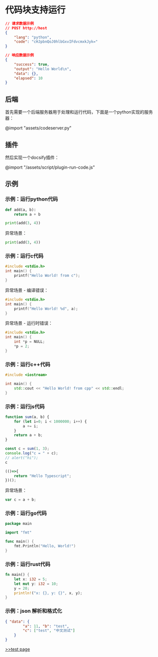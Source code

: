 # 代码块支持运行

```json
// 请求数据示例
// POST http://host
{
    "lang": "python",
    "code": "cHJpbnQoJ0hlbGxvIFdvcmxkJyk="
}

// 响应数据示例
{
    "success": true,
    "output": "Hello World\n",
    "data": {},
    "elapsed": 10
}
```


## 后端
首先需要一个后端服务器用于处理和运行代码，下面是一个python实现的服务器：

@import "assets/codeserver.py"


## 插件
然后实现一个docsify插件：

@import "/assets/script/plugin-run-code.js"


## 示例

### 示例：运行python代码
```python
def add(a, b):
    return a + b

print(add(3, 4))
```

异常场景：

```python
print(add(3, 4))
```

### 示例：运行c代码
```c
#include <stdio.h>
int main() {
    printf("Hello World! from c");
}
```

异常场景 - 编译错误：
```c
#include <stdio.h>
int main() {
    printf("Hello World! %d", a);
}
```

异常场景 - 运行时错误：
```c
#include <stdio.h>
int main() {
    int *p = NULL;
    *p = 2;
}
```

### 示例：运行c++代码
```cpp
#include <iostream>

int main() {
    std::cout << "Hello World! from cpp" << std::endl;
}
```

### 示例：运行js代码
```javascript
function sum(a, b) {
    for (let i=0; i < 1000000; i++) {
        a += i;
    }
    return a + b;
}

const c = sum(1, 3);
console.log("c = " + c);
// alert("hi");
c
```

```typescript
(()=>{
    return "Hello Typescript";
})();

```

异常场景：
```javascript
var c = a + b;
```

### 示例：运行go代码
```go
package main

import "fmt"

func main() {
    fmt.Println("Hello, World!")
}
```


### 示例：运行rust代码
```rust
fn main() {
    let x: i32 = 5;
    let mut y: i32 = 10;
    y = 20;
    println!("x: {}, y: {}", x, y);
}
```


### 示例：json 解析和格式化
```json
{ "data": {
        "a": 11, "b": "test",
        "c": ["test", "中文测试"]
    }
}
```

[>>test page](/docs/_test/index.md)